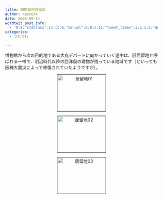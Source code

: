 ```yaml
---
title: 旧居留地の風景
author: kazu634
date: 2005-09-14
wordtwit_post_info:
  - 'O:8:"stdClass":13:{s:6:"manual";b:0;s:11:"tweet_times";i:1;s:5:"delay";i:0;s:7:"enabled";i:1;s:10:"separation";s:2:"60";s:7:"version";s:3:"3.7";s:14:"tweet_template";b:0;s:6:"status";i:2;s:6:"result";a:0:{}s:13:"tweet_counter";i:2;s:13:"tweet_log_ids";a:1:{i:0;i:2039;}s:9:"hash_tags";a:0:{}s:8:"accounts";a:1:{i:0;s:7:"kazu634";}}'
categories:
  - つれづれ

---
```

<div class="section">
<p>
    博物館から次の目的地である大丸デパートに向かっていく途中は、旧居留地と呼ばれる一帯で、明治時代以降の西洋風の建物が残っている地域です（といっても阪神大震災によって修復されていたようですが）。
</p>
  
<p>
<center>
<a href="http://image.blog.livedoor.jp/simoom634/imgs/5/b/5baa428d.jpg" onclick="__gaTracker('send', 'event', 'outbound-article', 'http://image.blog.livedoor.jp/simoom634/imgs/5/b/5baa428d.jpg', '');" target="_blank"><img width="160" alt="居留地01" src="http://image.blog.livedoor.jp/simoom634/imgs/5/b/5baa428d-s.jpg" class="pict" height="120" border="1" /></a>
</center>
</p>
  
<p>
<center>
<a href="http://image.blog.livedoor.jp/simoom634/imgs/4/e/4ea8f402.jpg" onclick="__gaTracker('send', 'event', 'outbound-article', 'http://image.blog.livedoor.jp/simoom634/imgs/4/e/4ea8f402.jpg', '');" target="_blank"><img width="160" alt="居留地02" src="http://image.blog.livedoor.jp/simoom634/imgs/4/e/4ea8f402-s.jpg" class="pict" height="120" border="1" /></a>
</center>
</p>
  
<p>
<center>
<a href="http://image.blog.livedoor.jp/simoom634/imgs/f/6/f6f4d909.jpg" onclick="__gaTracker('send', 'event', 'outbound-article', 'http://image.blog.livedoor.jp/simoom634/imgs/f/6/f6f4d909.jpg', '');" target="_blank"><img width="160" alt="居留地03" src="http://image.blog.livedoor.jp/simoom634/imgs/f/6/f6f4d909-s.jpg" class="pict" height="120" border="1" /></a>
</center>
</p>
</div>
